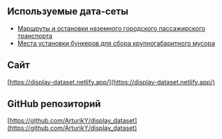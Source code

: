 ## Используемые дата-сеты

- [Маршруты и остановки наземного городского пассажирского транспорта](https://data.mos.ru/opendata/60662?pageSize=10&pageIndex=0)
- [Места установки бункеров для сбора крупногабаритного мусора](https://data.mos.ru/opendata/2470?isDynamic=false)

## Сайт

[https://display-dataset.netlify.app/](https://display-dataset.netlify.app/)

## GitHub репозиторий

[https://github.com/ArturikY/display_dataset](https://github.com/ArturikY/display_dataset)

